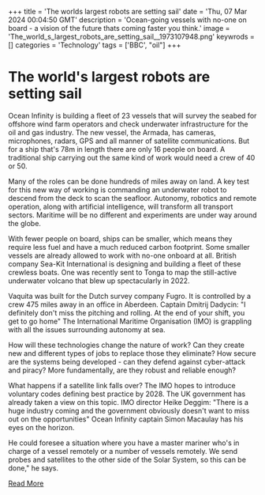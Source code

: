 +++
title = 'The worlds largest robots are setting sail'
date = 'Thu, 07 Mar 2024 00:04:50 GMT'
description = 'Ocean-going vessels with no-one on board - a vision of the future thats coming faster you think.'
image = 'The_world_s_largest_robots_are_setting_sail__1973107948.png'
keywrods =  []
categories = 'Technology'
tags = ['BBC', "oil"]
+++

# The world's largest robots are setting sail

Ocean Infinity is building a fleet of 23 vessels that will survey the seabed for offshore wind farm operators and check underwater infrastructure for the oil and gas industry.
The new vessel, the Armada, has cameras, microphones, radars, GPS and all manner of satellite communications.
But for a ship that<bb>'s 78m in length there are only 16 people on board.
A traditional ship carrying out the same kind of work would need a crew of 40 or 50.

Many of the roles can be done hundreds of miles away on land.
A key test for this new way of working is commanding an underwater robot to descend from the deck to scan the seafloor.
Autonomy, robotics and remote operation, along with artificial intelligence, will transform all transport sectors.
Maritime will be no different and experiments are under way around the globe.

With fewer people on board, ships can be smaller, which means they require less fuel and have a much reduced carbon footprint.
Some smaller vessels are already allowed to work with no-one onboard at all.
British company Sea-Kit International is designing and building a fleet of these crewless boats.
One was recently sent to Tonga to map the still-active underwater volcano that blew up spectacularly in 2022.

Vaquita was built for the Dutch survey company Fugro.
It is controlled by a crew 475 miles away in an office in Aberdeen.
Captain Dmitrij Dadycin: "I definitely don<bb>'t miss the pitching and rolling.
At the end of your shift, you get to go home" The International Maritime Organisation (IMO) is grappling with all the issues surrounding autonomy at sea.

How will these technologies change the nature of work?
Can they create new and different types of jobs to replace those they eliminate?
How secure are the systems being developed - can they defend against cyber-attack and piracy?
More fundamentally, are they robust and reliable enough?

What happens if a satellite link falls over?
The IMO hopes to introduce voluntary codes defining best practice by 2028.
The UK government has already taken a view on this topic.
IMO director Heike Deggim: "There is a huge industry coming and the government obviously doesn<bb>'t want to miss out on the opportunities" Ocean Infinity captain Simon Macaulay has his eyes on the horizon.

He could foresee a situation where you have a master mariner who<bb>'s in charge of a vessel remotely or a number of vessels remotely.
We send probes and satellites to the other side of the Solar System, so this can be done," he says.


[Read More](https://www.bbc.co.uk/news/science-environment-68486462)
